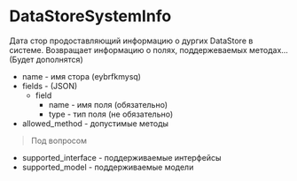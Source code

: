 # DataStoreSystemInfo 
Дата стор продоставляющий информацию о дургих DataStore в системе.
Возвращает информацию о полях, поддержеваемых методах... (Будет дополнятся)

* name - имя стора (eybrfkmysq)
* fields - (JSON)
    * field
        * name - имя поля (обязательно)
        * type - тип поля (не обязательно)    
* allowed_method - допустимые методы

> Под вопросом

* supported_interface - поддерживаемые интерфейсы
* supported_model - поддерживаемые модели

